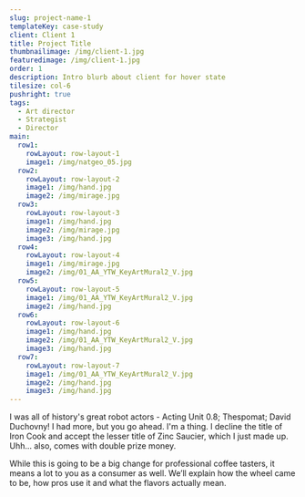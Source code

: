 ```yaml
---
slug: project-name-1
templateKey: case-study
client: Client 1
title: Project Title
thumbnailimage: /img/client-1.jpg
featuredimage: /img/client-1.jpg
order: 1
description: Intro blurb about client for hover state
tilesize: col-6
pushright: true
tags:
  - Art director
  - Strategist
  - Director
main:
  row1:
    rowLayout: row-layout-1
    image1: /img/natgeo_05.jpg
  row2:
    rowLayout: row-layout-2
    image1: /img/hand.jpg
    image2: /img/mirage.jpg
  row3:
    rowLayout: row-layout-3
    image1: /img/hand.jpg
    image2: /img/mirage.jpg
    image3: /img/hand.jpg
  row4:
    rowLayout: row-layout-4
    image1: /img/mirage.jpg
    image2: /img/01_AA_YTW_KeyArtMural2_V.jpg
  row5:
    rowLayout: row-layout-5
    image1: /img/01_AA_YTW_KeyArtMural2_V.jpg
    image2: /img/hand.jpg
  row6:
    rowLayout: row-layout-6
    image1: /img/hand.jpg
    image2: /img/01_AA_YTW_KeyArtMural2_V.jpg
    image3: /img/hand.jpg
  row7:
    rowLayout: row-layout-7
    image1: /img/01_AA_YTW_KeyArtMural2_V.jpg
    image2: /img/hand.jpg
    image3: /img/hand.jpg              
---
```

I was all of history's great robot actors - Acting Unit 0.8; Thespomat; David Duchovny! I had more, but you go ahead. I'm a thing. I decline the title of Iron Cook and accept the lesser title of Zinc Saucier, which I just made up. Uhh… also, comes with double prize money.

While this is going to be a big change for professional coffee tasters, it means a lot to you as a consumer as well. We’ll explain how the wheel came to be, how pros use it and what the flavors actually mean.
